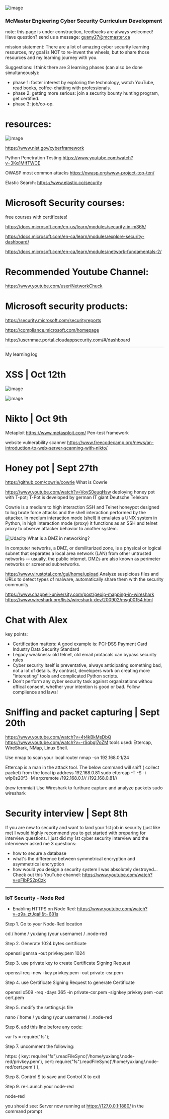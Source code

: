 ![image](https://user-images.githubusercontent.com/55643200/135366675-29992b6d-20e8-4aff-be42-5a8c49ae3a1c.png)
### McMaster Engieering Cyber Security Curriculum Development

note: this page is under construction, feedbacks are always welcomed! Have question? send us a message: guany27@mcmaster.ca

mission statement: There are a lot of amazing cyber security learning resources, my goal is NOT to re-invent the wheels, but to share those resources and my learning journey with you. 

Suggestions: I think there are 3 learning phases (can also be done simultaneously): 
- phase 1: foster interest by exploring the technology, watch YouTube, read books, coffee-chatting with professionals.
- phase 2: getting more serious: join a security bounty hunting program, get certified.
- phase 3: job/co-op.

# resources:
![image](https://user-images.githubusercontent.com/55643200/133610953-34969014-68dc-4e5e-89ee-72f626e53e74.png)

https://www.nist.gov/cyberframework 

Python Penetration Testing
https://www.youtube.com/watch?v=3Kq1MIfTWCE


OWASP most common attacks
https://owasp.org/www-project-top-ten/


Elastic Search:
https://www.elastic.co/security


# Microsoft Security courses:
free courses with certificates!

https://docs.microsoft.com/en-us/learn/modules/security-in-m365/ 

https://docs.microsoft.com/en-ca/learn/modules/explore-security-dashboard/ 

https://docs.microsoft.com/en-ca/learn/modules/network-fundamentals-2/ 


# Recommended Youtube Channel:
https://www.youtube.com/user/NetworkChuck


# Microsoft security products:
https://security.microsoft.com/securityreports 

https://compliance.microsoft.com/homepage 

https://usernmae.portal.cloudappsecurity.com/#/dashboard 

----------------------------------------------

My learning log

# XSS | Oct 12th
![image](https://user-images.githubusercontent.com/55643200/136983038-2ae445f5-d47c-4b84-b8ba-6111c738c22e.png)

![image](https://user-images.githubusercontent.com/55643200/136983306-a4935d1a-3b1b-4f80-9c3c-9fcc389c4428.png)


# Nikto | Oct 9th

Metaploit
https://www.metasploit.com/
Pen-test framework

website vulnerability scanner
https://www.freecodecamp.org/news/an-introduction-to-web-server-scanning-with-nikto/




# Honey pot | Sept 27th
https://github.com/cowrie/cowrie
What is Cowrie

https://www.youtube.com/watch?v=VoyS0euqHsw
deploying honey pot with T-pot; T-Pot is developed by german IT giant Deutsche Telekom

Cowrie is a medium to high interaction SSH and Telnet honeypot designed to log brute force attacks and the shell interaction performed by the attacker. In medium interaction mode (shell) it emulates a UNIX system in Python, in high interaction mode (proxy) it functions as an SSH and telnet proxy to observe attacker behavior to another system.

![Udacity](https://user-images.githubusercontent.com/55643200/134197106-d078a537-6ab1-465c-8d7a-51fbd01f3a93.png)
What is a DMZ in networking?

In computer networks, a DMZ, or demilitarized zone, is a physical or logical subnet that separates a local area network (LAN) from other untrusted networks -- usually, the public internet. DMZs are also known as perimeter networks or screened subnetworks.

https://www.virustotal.com/gui/home/upload
Analyze suspicious files and URLs to detect types of malware, automatically share them with the security community

https://www.chappell-university.com/post/geoip-mapping-in-wireshark
https://www.wireshark.org/lists/wireshark-dev/200902/msg00154.html

# Chat with Alex

key points:

- Certification matters: A good example is: PCI-DSS Payment Card Industry Data Security Standard 
- Legacy weakness: old telnet, old email protacals can bypass security rules
- Cyber security itself is preventative, always anticipating something bad, not a lot of details. By contrast, developers work on creating more "interesting" tools and complicated Python scripts.
- Don't perform any cyber security task against organizations withou offical consent, whether your intention is good or bad. Follow complience and laws!

# Sniffing and packet capturing | Sept 20th
https://www.youtube.com/watch?v=4t4kBkMsDbQ
https://www.youtube.com/watch?v=-rSqbgI7oZM
tools used: Ettercap, WireShark, NMap, Linux Shell.

Use nmap to scan your local router
nmap -sn 192.168.0.1/24

Ettercap is a man in the attack tool. The below command will sniff ( collect packet) from the local ip address 192.168.0.81
sudo ettercap -T -S -i wlp0s20f3 -M arp:remote /192.168.0.1// /192.168.0.81//

(new ternmial)
Use Wireshark to furthure capture and analyze packets
sudo wireshark


# Security interview | Sept 8th
If you are new to security and want to land your 1st job in security (just like me) I would highly recommend you to get started with preparing for interview questions. I just did my 1st cyber security interview  and the interviewer asked me 3 questions:
- how to secure a database
- what's the difference between symmetrical encryption and asymmetrical encryption
- how would you design a security system
I was absolutely destroyed... Check out this YouTube channel:
https://www.youtube.com/watch?v=sFIbPS2pCzk


------


### IoT Security - Node Red

- Enabling HTTPS on Node Red: https://www.youtube.com/watch?v=z9a_ztJqaII&t=681s

Step 1. Go to your Node-Red location

cd / home / yuxiang (your username) / .node-red

Step 2. Generate 1024 bytes certificate

openssl genrsa -out privkey.pem 1024

Step 3. use private key to create Certificate Signing Request

openssl req -new -key privkey.pem -out private-csr.pem

Step 4. use Certificate Signing Request to generate Certificate

openssl x509 -req -days 365 -in private-csr.pem -signkey privkey.pem -out cert.pem

Step 5. modify the settings.js file

nano / home / yuxiang (your username) / .node-red

Step 6. add this line before any code:

var fs = require("fs");

Step 7. uncomment the following:

https: { key: require("fs").readFileSync('/home/yuxiang/.node-red/privkey.pem'), cert: require("fs").readFileSync('/home/yuxiang/.node-red/cert.pem') },

Step 8. Control S to save and Control X to exit

Step 9. re-Launch your node-red

node-red

you should see: Server now running at https://127.0.0.1:1880/ in the command prompt
